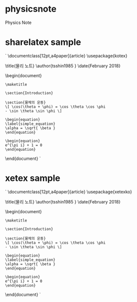 # physicsnote
Physics Note

# sharelatex sample
`
\documentclass[12pt,a4paper]{article}
\usepackage{kotex}

\title{물리 노트}
\author{tsshin1985 }
\date{February 2018}

\begin{document}
	
	\maketitle
	
	\section{Introduction}
	
	\section{물체의 운동}
	\[ \cos(\theta + \phi) = \cos \theta \cos \phi
	- \sin \theta \sin \phi \]
	
	\begin{equation}
	\label{simple_equation}
	\alpha = \sqrt{ \beta }
	\end{equation}
	
	\begin{equation}
	e^{\pi i} + 1 = 0
	\end{equation}
\end{document}
`

# xetex sample
`
\documentclass[12pt,a4paper]{article}
\usepackage{xetexko}

\title{물리 노트}
\author{tsshin1985 }
\date{February 2018}

\begin{document}
	
	\maketitle
	
	\section{Introduction}
	
	\section{물체의 운동}
	\[ \cos(\theta + \phi) = \cos \theta \cos \phi
	- \sin \theta \sin \phi \]
	
	\begin{equation}
	\label{simple_equation}
	\alpha = \sqrt{ \beta }
	\end{equation}
	
	\begin{equation}
	e^{\pi i} + 1 = 0
	\end{equation}
\end{document}
`
